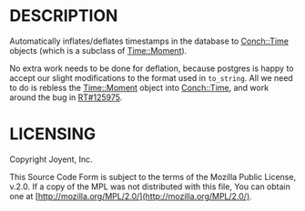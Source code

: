# DESCRIPTION

Automatically inflates/deflates timestamps in the database to [Conch::Time](/modules/Conch::Time) objects (which is
a subclass of [Time::Moment](https://metacpan.org/pod/Time::Moment)).

No extra work needs to be done for deflation, because postgres is happy to accept our slight
modifications to the format used in `to_string`.  All we need to do is rebless the
[Time::Moment](https://metacpan.org/pod/Time::Moment) object into [Conch::Time](/modules/Conch::Time), and work around the bug in
[RT#125975](https://rt.cpan.org/Ticket/Display.html?id=125975).

# LICENSING

Copyright Joyent, Inc.

This Source Code Form is subject to the terms of the Mozilla Public License,
v.2.0. If a copy of the MPL was not distributed with this file, You can obtain
one at [http://mozilla.org/MPL/2.0/](http://mozilla.org/MPL/2.0/).
